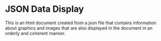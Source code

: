 # JSON Data Display
This is an html document created from a json file that contains information about graphics and images that are also displayed in the document in an orderly and coherent manner.
